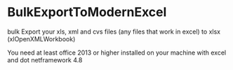 # BulkExportToModernExcel
bulk Export your xls, xml and cvs files (any files that work in excel) to xlsx (xlOpenXMLWorkbook)

You need at least office 2013 or higher installed on your machine with excel and dot netframework 4.8
